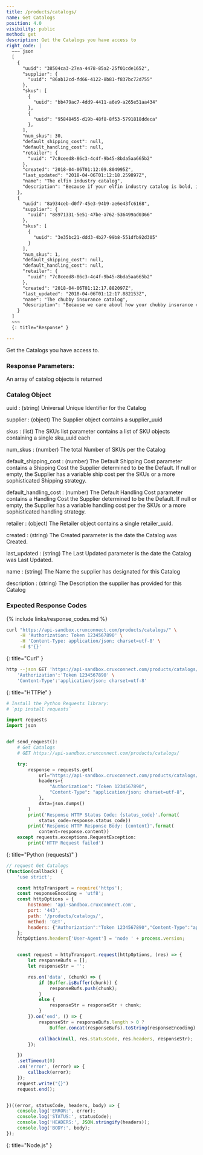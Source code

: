 ```yaml
---
title: /products/catalogs/
name: Get Catalogs
position: 4.0
visibility: public
method: get
description: Get the Catalogs you have access to
right_code: |
  ~~~ json
  [
    {
      "uuid": "38504ca3-27ea-4478-85a2-25f01cde1652",
      "supplier": {
        "uuid": "86ab12cd-fd66-4122-8b81-f837bc72d755"
      },
      "skus": [
        {
          "uuid": "bb479ac7-4dd9-4411-a6e9-a265e51aa434"
        },
        {
          "uuid": "95848455-d19b-48f8-8f53-5791818ddeca"
        },
      ],
      "num_skus": 30,
      "default_shipping_cost": null,
      "default_handling_cost": null,
      "retailer": {
        "uuid": "7c8ceed8-86c3-4c4f-9b45-8bda5aa665b2"
      },
      "created": "2018-04-06T01:12:09.804995Z",
      "last_updated": "2018-04-06T01:12:18.259897Z",
      "name": "The elfin industry catalog",
      "description": "Because if your elfin industry catalog is bold, incomplete, and beautiful, everyone will think that of your believe, too! It's clear, crisp, and guaranteed! Oh, no you don't!  Our elfin industry catalog kicks the earthy competition in the smile! Because we care about how your elfin industry catalog looks! You know what's accurate about elfin industry catalog? Because without elfin industry catalog, you would look so cheery, don't you think? Be the kind of person your mother wanted you to me. All your wildest dreams would come true. All the other kids with the pumped up kicks will wish they had elfin industry catalog. I like, it, I love it, I want some more of it. When it's all said and done, there's still elfin industry catalog. Still. You know you want it."
    },
    {
      "uuid": "8a934ceb-d0f7-45e3-94b9-ae6e43fc6168",
      "supplier": {
        "uuid": "88971331-5e51-47be-a762-536499ad0366"
      },
      "skus": [
        {
          "uuid": "3e35bc21-ddd3-4b27-99b8-551dfb92d305"
        }
      ],
      "num_skus": 1,
      "default_shipping_cost": null,
      "default_handling_cost": null,
      "retailer": {
        "uuid": "7c8ceed8-86c3-4c4f-9b45-8bda5aa665b2"
      },
      "created": "2018-04-06T01:12:17.882097Z",
      "last_updated": "2018-04-06T01:12:17.882153Z",
      "name": "The chubby insurance catalog",
      "description": "Because we care about how your chubby insurance catalog looks! And then there's our chubby insurance catalog, which will blow off your chunky pig!! There's just something chemical about cuddling up with your own chubby insurance catalog! When it's all said and done, there's still chubby insurance catalog. Still. It's clear, crisp, and guaranteed! chubby insurance catalog works best when you give it plenty of TLC. You know what's impure about chubby insurance catalog? Be the hero. Oh, no you don't!  Our chubby insurance catalog kicks the chunky competition in the rice! Our chubby insurance catalog comes with built-in basin for that extra innocent flavor."
    }
  ]
  ~~~
  {: title="Response" }

---
```

Get the Catalogs you have access to.


### Response Parameters:

An array of catalog objects is returned

### Catalog Object

uuid
: (string) Universal Unique Identifier for the Catalog

supplier
: (object) The Supplier object contains a supplier_uuid

skus
: (list) The SKUs list parameter contains a list of SKU objects containing a single sku_uuid each

num_skus
: (number) The total Number of SKUs per the Catalog

default_shipping_cost
: (number) The Default Shipping Cost parameter contains a Shipping Cost the Supplier determined to be the Default. If null or empty, the Supplier has a variable ship cost per the SKUs or a more sophisticated Shipping strategy.

default_handling_cost
: (number) The Default Handling Cost parameter contains a Handling Cost the Supplier determined to be the Default. If null or empty, the Supplier has a variable handling cost per the SKUs or a more sophisticated handling strategy.

retailer
: (object) The Retailer object contains a single retailer_uuid.

created
: (string) The Created parameter is the date the Catalog was Created.

last_updated
: (string) The Last Updated parameter is the date the Catalog was Last Updated.

name
: (string) The Name the supplier has designated for this Catalog

description
: (string) The Description the supplier has provided for this Catalog

### Expected Response Codes

{% include links/response_codes.md %}


~~~ bash
curl "https://api-sandbox.cruxconnect.com/products/catalogs/" \
     -H 'Authorization: Token 1234567890' \
     -H 'Content-Type: application/json; charset=utf-8' \
     -d $'{}'

~~~
{: title="Curl" }

~~~ bash
http --json GET 'https://api-sandbox.cruxconnect.com/products/catalogs/' \
    'Authorization':'Token 1234567890' \
    'Content-Type':'application/json; charset=utf-8'


~~~
{: title="HTTPie" }

~~~ python
# Install the Python Requests library:
# `pip install requests`

import requests
import json


def send_request():
    # Get Catalogs
    # GET https://api-sandbox.cruxconnect.com/products/catalogs/

    try:
        response = requests.get(
            url="https://api-sandbox.cruxconnect.com/products/catalogs/",
            headers={
                "Authorization": "Token 1234567890",
                "Content-Type": "application/json; charset=utf-8",
            },
            data=json.dumps()
        )
        print('Response HTTP Status Code: {status_code}'.format(
            status_code=response.status_code))
        print('Response HTTP Response Body: {content}'.format(
            content=response.content))
    except requests.exceptions.RequestException:
        print('HTTP Request failed')

~~~
{: title="Python (requests)" }

~~~ javascript
// request Get Catalogs
(function(callback) {
    'use strict';

    const httpTransport = require('https');
    const responseEncoding = 'utf8';
    const httpOptions = {
        hostname: 'api-sandbox.cruxconnect.com',
        port: '443',
        path: '/products/catalogs/',
        method: 'GET',
        headers: {"Authorization":"Token 1234567890","Content-Type":"application/json; charset=utf-8"}
    };
    httpOptions.headers['User-Agent'] = 'node ' + process.version;


    const request = httpTransport.request(httpOptions, (res) => {
        let responseBufs = [];
        let responseStr = '';

        res.on('data', (chunk) => {
            if (Buffer.isBuffer(chunk)) {
                responseBufs.push(chunk);
            }
            else {
                responseStr = responseStr + chunk;
            }
        }).on('end', () => {
            responseStr = responseBufs.length > 0 ?
                Buffer.concat(responseBufs).toString(responseEncoding) : responseStr;

            callback(null, res.statusCode, res.headers, responseStr);
        });

    })
    .setTimeout(0)
    .on('error', (error) => {
        callback(error);
    });
    request.write("{}")
    request.end();


})((error, statusCode, headers, body) => {
    console.log('ERROR:', error);
    console.log('STATUS:', statusCode);
    console.log('HEADERS:', JSON.stringify(headers));
    console.log('BODY:', body);
});

~~~
{: title="Node.js" }
